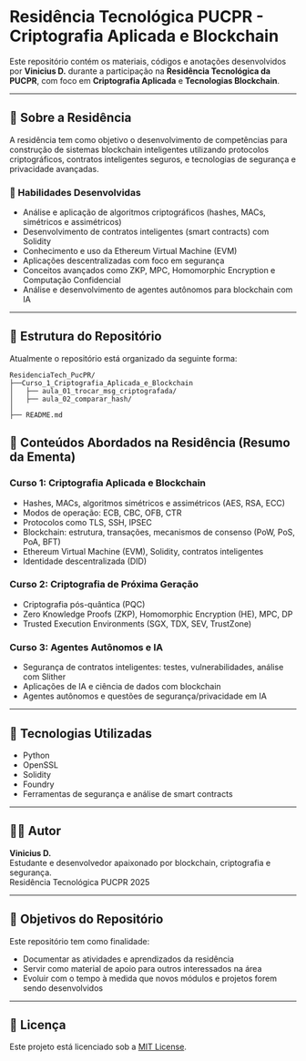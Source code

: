 # Residência Tecnológica PUCPR - Criptografia Aplicada e Blockchain

Este repositório contém os materiais, códigos e anotações desenvolvidos por **Vinicius D.** durante a participação na **Residência Tecnológica da PUCPR**, com foco em **Criptografia Aplicada** e **Tecnologias Blockchain**.

---

## 📘 Sobre a Residência

A residência tem como objetivo o desenvolvimento de competências para construção de sistemas blockchain inteligentes utilizando protocolos criptográficos, contratos inteligentes seguros, e tecnologias de segurança e privacidade avançadas.

### 🧠 Habilidades Desenvolvidas

- Análise e aplicação de algoritmos criptográficos (hashes, MACs, simétricos e assimétricos)
- Desenvolvimento de contratos inteligentes (smart contracts) com Solidity
- Conhecimento e uso da Ethereum Virtual Machine (EVM)
- Aplicações descentralizadas com foco em segurança
- Conceitos avançados como ZKP, MPC, Homomorphic Encryption e Computação Confidencial
- Análise e desenvolvimento de agentes autônomos para blockchain com IA

---

## 📁 Estrutura do Repositório

Atualmente o repositório está organizado da seguinte forma:
```
ResidenciaTech_PucPR/
├──Curso_1_Criptografia_Aplicada_e_Blockchain
│   ├── aula_01_trocar_msg_criptografada/
│   ├── aula_02_comparar_hash/
│       
├── README.md
```


<!-- ### 🔐 Aula 1 - Trocar mensagens criptografadas

> Implementação de troca de mensagens seguras entre duas partes utilizando criptografia simétrica ou assimétrica.

### 🔎 Aula 2 - Comparar Hash

> Estudo e experimentação de funções de hash criptográficas (como SHA-2 e SHA-3), com análise de colisões, integridade e segurança.

--- -->

## 🧭 Conteúdos Abordados na Residência (Resumo da Ementa)

### Curso 1: Criptografia Aplicada e Blockchain

- Hashes, MACs, algoritmos simétricos e assimétricos (AES, RSA, ECC)
- Modos de operação: ECB, CBC, OFB, CTR
- Protocolos como TLS, SSH, IPSEC
- Blockchain: estrutura, transações, mecanismos de consenso (PoW, PoS, PoA, BFT)
- Ethereum Virtual Machine (EVM), Solidity, contratos inteligentes
- Identidade descentralizada (DID)

### Curso 2: Criptografia de Próxima Geração

- Criptografia pós-quântica (PQC)
- Zero Knowledge Proofs (ZKP), Homomorphic Encryption (HE), MPC, DP
- Trusted Execution Environments (SGX, TDX, SEV, TrustZone)

### Curso 3: Agentes Autônomos e IA

- Segurança de contratos inteligentes: testes, vulnerabilidades, análise com Slither
- Aplicações de IA e ciência de dados com blockchain
- Agentes autônomos e questões de segurança/privacidade em IA

---

## 🚀 Tecnologias Utilizadas

- Python
- OpenSSL
- Solidity
- Foundry
- Ferramentas de segurança e análise de smart contracts

---

## 👨‍💻 Autor

**Vinicius D.**  
Estudante e desenvolvedor apaixonado por blockchain, criptografia e segurança.  
Residência Tecnológica PUCPR 2025

---

## 📌 Objetivos do Repositório

Este repositório tem como finalidade:

- Documentar as atividades e aprendizados da residência
- Servir como material de apoio para outros interessados na área
- Evoluir com o tempo à medida que novos módulos e projetos forem sendo desenvolvidos

---

## 📄 Licença

Este projeto está licenciado sob a [MIT License](LICENSE).

